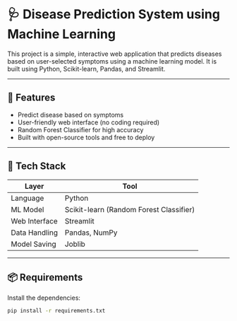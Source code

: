 # 🩺 Disease Prediction System using Machine Learning

This project is a simple, interactive web application that predicts diseases based on user-selected symptoms using a machine learning model. It is built using Python, Scikit-learn, Pandas, and Streamlit.

---

## 📌 Features

- Predict disease based on symptoms
- User-friendly web interface (no coding required)
- Random Forest Classifier for high accuracy
- Built with open-source tools and free to deploy

---

## 🧰 Tech Stack

| Layer | Tool |
|-------|------|
| Language | Python |
| ML Model | Scikit-learn (Random Forest Classifier) |
| Web Interface | Streamlit |
| Data Handling | Pandas, NumPy |
| Model Saving | Joblib |

---

## 📦 Requirements

Install the dependencies:

```bash
pip install -r requirements.txt
